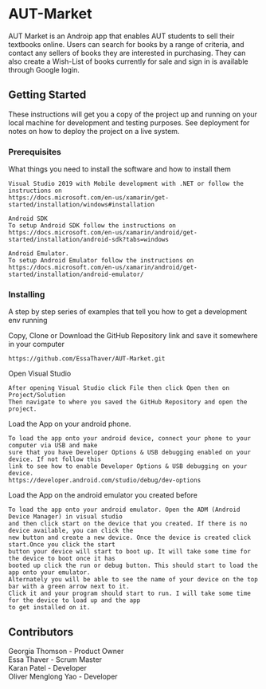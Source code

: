 # AUT-Market

AUT Market is an Androip app that enables AUT students to sell their textbooks online. Users can search for books by a range of criteria, and contact any sellers of books they are interested in purchasing. They can also create a Wish-List of books currently for sale and sign in is available through Google login. 

## Getting Started
These instructions will get you a copy of the project up and running on your local machine for development and testing purposes. 
See deployment for notes on how to deploy the project on a live system.

### Prerequisites

What things you need to install the software and how to install them

```
Visual Studio 2019 with Mobile development with .NET or follow the instructions on 
https://docs.microsoft.com/en-us/xamarin/get-started/installation/windows#installation
```
```
Android SDK
To setup Android SDK follow the instructions on 
https://docs.microsoft.com/en-us/xamarin/android/get-started/installation/android-sdk?tabs=windows
```
```
Android Emulator.
To setup Android Emulator follow the instructions on 
https://docs.microsoft.com/en-us/xamarin/android/get-started/installation/android-emulator/
```

### Installing

A step by step series of examples that tell you how to get a development env running


Copy, Clone or Download the GitHub Repository link and save it somewhere in your computer

```
https://github.com/EssaThaver/AUT-Market.git
```

Open Visual Studio 

```
After opening Visual Studio click File then click Open then on Project/Solution
Then navigate to where you saved the GitHub Repository and open the project.
```

Load the App on your android phone.

```
To load the app onto your android device, connect your phone to your computer via USB and make 
sure that you have Developer Options & USB debugging enabled on your device. If not follow this 
link to see how to enable Developer Options & USB debugging on your device.
https://developer.android.com/studio/debug/dev-options
```

Load the App on the android emulator you created before

```
To load the app onto your android emulator. Open the ADM (Android Device Manager) in visual studio
and then click start on the device that you created. If there is no device available, you can click the 
new button and create a new device. Once the device is created click start.Once you click the start 
button your device will start to boot up. It will take some time for the device to boot once it has 
booted up click the run or debug button. This should start to load the app onto your emulator.
Alternately you will be able to see the name of your device on the top bar with a green arrow next to it.
Click it and your program should start to run. I will take some time for the device to load up and the app 
to get installed on it.
```

## Contributors

Georgia Thomson - Product Owner </br>
Essa Thaver - Scrum Master </br>
Karan Patel - Developer </br>
Oliver Menglong Yao - Developer </br>
